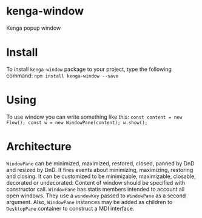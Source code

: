 # kenga-window
Kenga popup window

# Install
To install `kenga-window` package to your project, type the following command:
`npm install kenga-window --save`

# Using
To use window you can write something like this: `const content = new Flow(); const w = new WindowPane(content); w.show();`

# Architecture
`WindowPane` can be minimized, maximized, restored, closed, panned by DnD and resized by DnD.
It fires events about minimizing, maximizing, restoring and closing.
It can be customized to be minimizable, maximizable, closable, decorated or undecorated.
Content of window should be specified with constructor call.
`WindowPane` has statis members intended to account all open windows. They use a `windowKey` passed to `WindowPane` as a second argument.
Also, `WindowPane` instances may be added as children to `DesktopPane` container to construct a MDI interface.

